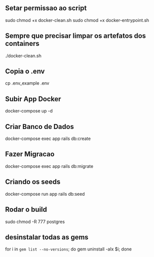 ## Setar permissao ao script
sudo chmod +x docker-clean.sh
sudo chmod +x docker-entrypoint.sh

## Sempre que precisar limpar os artefatos dos containers
./docker-clean.sh

## Copia o .env
cp .env_example .env

## Subir App Docker
docker-compose up -d

## Criar Banco de Dados
docker-compose exec app rails db:create

## Fazer Migracao
docker-compose exec app rails db:migrate

## Criando os seeds
docker-compose run app rails db:seed

## Rodar o build
sudo chmod -R 777 postgres

## desinstalar todas as gems
for i in `gem list --no-versions`; do gem uninstall -aIx $i; done
